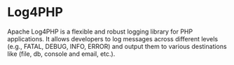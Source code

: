 # Log4PHP
Apache Log4PHP is a flexible and robust logging library for PHP applications. It allows developers to log messages across different levels (e.g., FATAL, DEBUG, INFO, ERROR) and output them to various destinations like (file, db, console and email, etc.).
